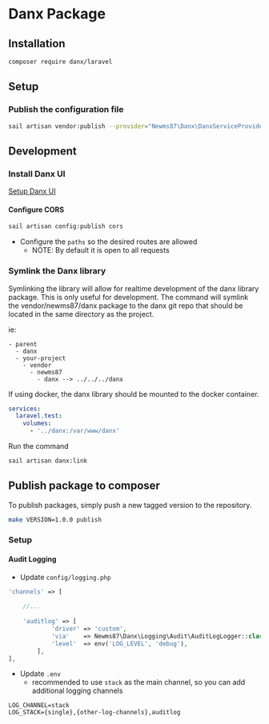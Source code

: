 # Danx Package

## Installation

```bash
composer require danx/laravel
```

## Setup

### Publish the configuration file

```bash
sail artisan vendor:publish --provider="Newms87\Danx\DanxServiceProvider"
```

## Development

### Install Danx UI

[Setup Danx UI](https://github.com/newms87/quasar-ui-danx)

#### Configure CORS

```bash
sail artisan config:publish cors
```

* Configure the `paths` so the desired routes are allowed
    * NOTE: By default it is open to all requests

### Symlink the Danx library

Symlinking the library will allow for realtime development of the danx library package. This is only useful for
development.
The command will symlink the vendor/newms87/danx package to the danx git repo that should be located in the same
directory as the project.

ie:

```text
- parent
  - danx
  - your-project
    - vendor
      - newms87
        - danx --> ../../../danx
```

If using docker, the danx library should be mounted to the docker container.

```yaml
services:
  laravel.test:
    volumes:
      - '../danx:/var/www/danx'
```

Run the command

```bash
sail artisan danx:link
```

## Publish package to composer

To publish packages, simply push a new tagged version to the repository.

```bash
make VERSION=1.0.0 publish
```

### Setup

#### Audit Logging

* Update `config/logging.php`

```php
'channels' => [
    
    //...
    
    'auditlog' => [
            'driver' => 'custom',
            'via'    => Newms87\Danx\Logging\Audit\AuditLogLogger::class,
            'level'  => env('LOG_LEVEL', 'debug'),
        ],
],
```

* Update `.env`
    * recommended to use `stack` as the main channel, so you can add additional logging channels

```dotenv
LOG_CHANNEL=stack
LOG_STACK={single},{other-log-channels},auditlog
```
